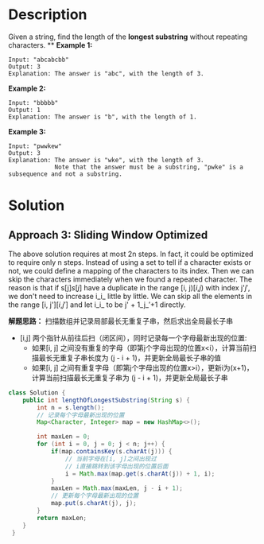 # Description
Given a string, find the length of the **longest substring** without repeating characters.
**
**Example 1:**
```
Input: "abcabcbb"
Output: 3 
Explanation: The answer is "abc", with the length of 3.
```



**Example 2:**
```
Input: "bbbbb"
Output: 1
Explanation: The answer is "b", with the length of 1.
```



**Example 3:**

```
Input: "pwwkew"
Output: 3
Explanation: The answer is "wke", with the length of 3. 
             Note that the answer must be a substring, "pwke" is a subsequence and not a substring.
```

# Solution
## Approach 3: Sliding Window Optimized
The above solution requires at most 2n steps. In fact, it could be optimized to require only n steps. Instead of using a set to tell if a character exists or not, we could define a mapping of the characters to its index. Then we can skip the characters immediately when we found a repeated character.
The reason is that if s[j]_s_[_j_] have a duplicate in the range [i, j)[_i_,_j_) with index j'_j_′, we don't need to increase i_i_ little by little. We can skip all the elements in the range [i, j'][_i_,_j_′] and let i_i_ to be j' + 1_j_′+1 directly.

**解题思路：**
扫描数组并记录局部最长无重复子串，然后求出全局最长子串

- [i,j] 两个指针从前往后扫（闭区间），同时记录每一个字母最新出现的位置:
   - 如果[i, j] 之间没有重复的字母（即第j个字母出现的位置x<i），计算当前扫描最长无重复子串长度为 (j - i + 1)，并更新全局最长子串的值
   - 如果[i, j] 之间有重复字母（即第j个字母出现的位置x>i），更新i为(x+1)，计算当前扫描最长无重复子串为 (j - i + 1)，并更新全局最长子串

```java
class Solution { 
	public int lengthOfLongestSubstring(String s) {
        int n = s.length();
        // 记录每个字母最新出现的位置
        Map<Character, Integer> map = new HashMap<>();

        int maxLen = 0;
        for (int i = 0, j = 0; j < n; j++) {
            if(map.containsKey(s.charAt(j))) {
                // 当前字母在[i, j]之间出现过
                // i直接跳转到该字母出现的位置后面
                i = Math.max(map.get(s.charAt(j)) + 1, i);
            }
            maxLen = Math.max(maxLen, j - i + 1);
            // 更新每个字母最新出现的位置
            map.put(s.charAt(j), j);
        }
        return maxLen;
    }
 }
```

